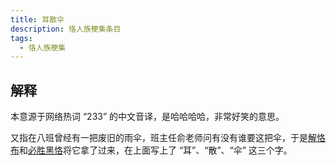 ```yaml
---
title: 耳散伞
description: 恪人族梗集条目
tags:
  - 恪人族梗集
---
```


## 解释

本意源于网络热词 “233” 的中文音译，是哈哈哈哈，非常好笑的意思。

又指在八班曾经有一把废旧的雨伞，班主任俞老师问有没有谁要这把伞，于是[解恪布](解恪布)和[必胜黑恪](必胜黑恪)将它拿了过来，在上面写上了 “耳”、“散”、“伞” 这三个字。

<WImg src="https://wikioss.xhemj.work/krzfs/wiki/19baf586d748787b7d01dffe554f989d.jpg" title="耳散伞"></WImg>
